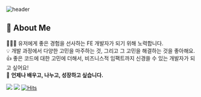 



![header](https://capsule-render.vercel.app/api?type=soft&color=auto&height=200&section=header&text=Hello,%20I'm%20SANGJO%20🧑‍💻&fontSize=30&animation=twinkling)

## 🙋 About Me
<p>
🧑🏻‍💻 유저에게 좋은 경험을 선사하는 FE 개발자가 되기 위해 노력합니다.<br>
💡 개발 과정에서 다양한 고민을 마주하는 것, 그리고 그 고민을 해결하는 것을 좋아해요.<br>
👍 좋은 코드에 대한 고민에 더해서, 비즈니스적 임팩트까지 신경쓸 수 있는 개발자가 되고 싶어요!<br>
🌱 <b>언제나 배우고, 나누고, 성장하고 싶습니다.</b>
</p>


<a href="https://www.sjoleee.info" target="_blank"><img src="https://img.shields.io/badge/RESUME-129900?style=flat" /></a>
<a href="https://blog.sjoleee.info" target="_blank"><img src="https://img.shields.io/badge/BLOG-F64714?style=flat" /></a>
[![Hits](https://hits.sh/github.com/sjoleee.svg?label=%F0%9F%90%B6&color=0cc9fd&labelColor=daf6ff)](https://hits.sh/github.com/sjoleee/)


